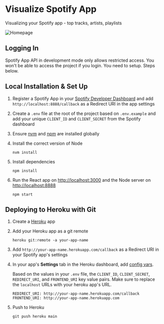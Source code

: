 # Visualize Spotify App

Visualizing your Spotify app - top tracks, artists, playlists

![Homepage](/screenshots/Homepage.png?raw=true "Homepage")

## Logging In

Spotify App API in development mode only allows restricted access. You won't be able to access the project if you login. You need to setup. Steps below.

## Local Installation & Set Up

1. Register a Spotify App in your [Spotify Developer Dashboard](https://developer.spotify.com/dashboard/) and add `http://localhost:8888/callback` as a Redirect URI in the app settings

2. Create a `.env` file at the root of the project based on `.env.example` and add your unique `CLIENT_ID` and `CLIENT_SECRET` from the Spotify dashboard

3. Ensure [nvm](https://github.com/nvm-sh/nvm) and [npm](https://www.npmjs.com/) are installed globally

4. Install the correct version of Node

   ```shell
   nvm install
   ```

5. Install dependencies

   ```shell
   npm install
   ```

6. Run the React app on <http://localhost:3000> and the Node server on <http://localhost:8888>

   ```shell
   npm start
   ```

## Deploying to Heroku with Git

1. Create a [Heroku](https://www.heroku.com/) app

2. Add your Heroku app as a git remote

   ```shell
   heroku git:remote -a your-app-name
   ```

3. Add `http://your-app-name.herokuapp.com/callback` as a Redirect URI in your Spotify app's settings

4. In your app's **Settings** tab in the Heroku dashboard, add [config vars](https://devcenter.heroku.com/articles/config-vars#using-the-heroku-dashboard).

   Based on the values in your `.env` file, the `CLIENT_ID`, `CLIENT_SECRET`, `REDIRECT_URI`, and `FRONTEND_URI` key value pairs. Make sure to replace the `localhost` URLs with your heroku app's URL.

   ```env
   REDIRECT_URI: http://your-app-name.herokuapp.com/callback
   FRONTEND_URI: http://your-app-name.herokuapp.com
   ```

5. Push to Heroku

   ```shell
   git push heroku main
   ```
